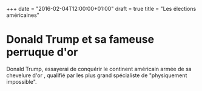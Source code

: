 +++
date = "2016-02-04T12:00:00+01:00"
draft = true
title = "Les élections américaines"
# Donald Trump et sa fameuse perruque d'or
Donald Trump, essayerai de conquérir le continent américain armée de sa chevelure d'or , qualifié par les plus grand spécialiste de "physiquement impossible".